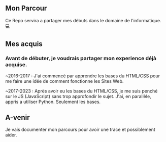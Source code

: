 ## Mon Parcour

Ce Repo servira a partager mes débuts dans le domaine de l'informatique. 💻

## Mes acquis

### Avant de débuter, je voudrais partager mon experience déjà acquise.

~2016-2017 : J'ai commencé par apprendre les bases du HTML/CSS pour me faire une idée de comment fonctionne les Sites Web.

~2017-2023 : Après avoir eu les bases du HTML/CSS, je me suis penché sur le JS (JavaScript) sans trop approfondir le sujet. J'ai, en parallèle, appris a utiliser Python. Seulement les bases.


## A-venir

Je vais documenter mon parcours pour avoir une trace et possiblement aider.

 <script src="https://tryhackme.com/badge/2808011"></script>
